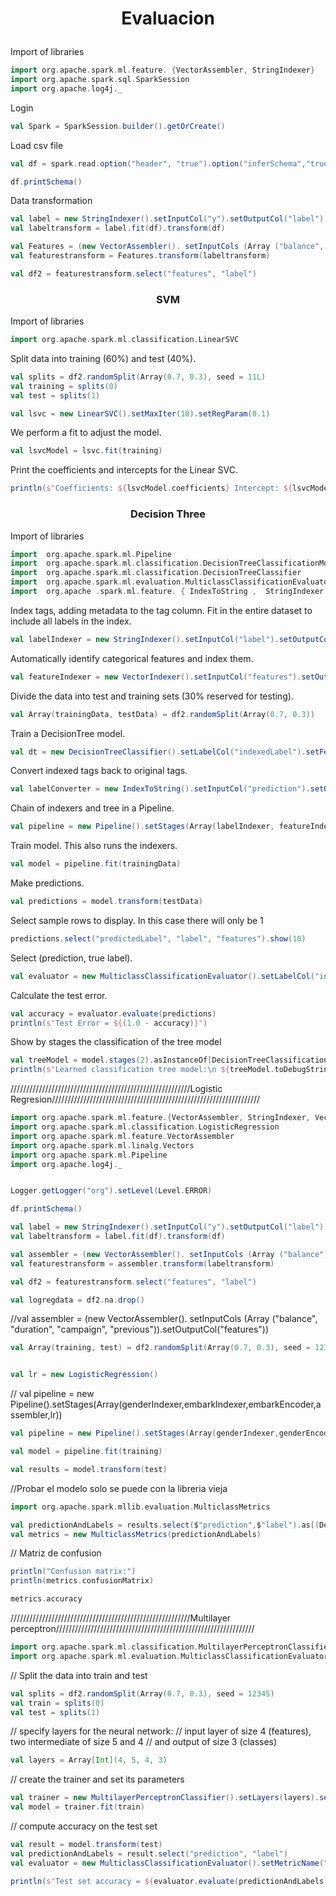 # <p align="center" > Evaluacion </p> 

Import of libraries
```scala
import org.apache.spark.ml.feature. {VectorAssembler, StringIndexer}
import org.apache.spark.sql.SparkSession
import org.apache.log4j._
```
Login
```scala
val Spark = SparkSession.builder().getOrCreate()
```

Load csv file
```scala
val df = spark.read.option("header", "true").option("inferSchema","true").option("delimiter", ";")csv("/Users/admin/Documents/Github/Datos_Masivos/bank-full.csv")

df.printSchema()
```

Data transformation
```scala
val label = new StringIndexer().setInputCol("y").setOutputCol("label")
val labeltransform = label.fit(df).transform(df)

val Features = (new VectorAssembler(). setInputCols (Array ("balance", "duration", "campaign", "previous")).setOutputCol("features"))
val featurestransform = Features.transform(labeltransform)

val df2 = featurestransform.select("features", "label")
```
### <p align="center" > SVM </p> 
Import of libraries
```scala
import org.apache.spark.ml.classification.LinearSVC
```
Split data into training (60%) and test (40%).
```scala
val splits = df2.randomSplit(Array(0.7, 0.3), seed = 11L)
val training = splits(0)
val test = splits(1)

val lsvc = new LinearSVC().setMaxIter(10).setRegParam(0.1)
```
We perform a fit to adjust the model.
```scala
val lsvcModel = lsvc.fit(training)
```

Print the coefficients and intercepts for the Linear SVC.
```scala
println(s"Coefficients: ${lsvcModel.coefficients} Intercept: ${lsvcModel.intercept}")
```

### <p align="center" > Decision Three </p>
Import of libraries
```scala
import  org.apache.spark.ml.Pipeline 
import  org.apache.spark.ml.classification.DecisionTreeClassificationModel 
import  org.apache.spark.ml.classification.DecisionTreeClassifier 
import  org.apache.spark.ml.evaluation.MulticlassClassificationEvaluator 
import  org.apache .spark.ml.feature. { IndexToString ,  StringIndexer ,  VectorIndexer }
```

Index tags, adding metadata to the tag column. 
Fit in the entire dataset to include all labels in the index. 
```scala
val labelIndexer = new StringIndexer().setInputCol("label").setOutputCol("indexedLabel").fit(df2)
```

Automatically identify categorical features and index them.
```scala
val featureIndexer = new VectorIndexer().setInputCol("features").setOutputCol("indexedFeatures").setMaxCategories(4).fit(df2)
```

Divide the data into test and training sets (30% reserved for testing).
```scala
val Array(trainingData, testData) = df2.randomSplit(Array(0.7, 0.3))
```

Train a DecisionTree model.
```scala
val dt = new DecisionTreeClassifier().setLabelCol("indexedLabel").setFeaturesCol("indexedFeatures")
```

Convert indexed tags back to original tags. 
```scala
val labelConverter = new IndexToString().setInputCol("prediction").setOutputCol("predictedLabel").setLabels(labelIndexer.labels)
```

Chain of indexers and tree in a Pipeline. 
```scala
val pipeline = new Pipeline().setStages(Array(labelIndexer, featureIndexer, dt, labelConverter))
```

Train model. This also runs the indexers.
```scala
val model = pipeline.fit(trainingData)
```

Make predictions.
```scala
val predictions = model.transform(testData)
```

Select sample rows to display. In this case there will only be 1
```scala
predictions.select("predictedLabel", "label", "features").show(10)
```

Select (prediction, true label).
```scala
val evaluator = new MulticlassClassificationEvaluator().setLabelCol("indexedLabel").setPredictionCol("prediction").setMetricName("accuracy")
```

Calculate the test error. 
```scala
val accuracy = evaluator.evaluate(predictions)
println(s"Test Error = ${(1.0 - accuracy)}")
```

Show by stages the classification of the tree model
```scala
val treeModel = model.stages(2).asInstanceOf[DecisionTreeClassificationModel]
println(s"Learned classification tree model:\n ${treeModel.toDebugString}")
```

/////////////////////////////////////////////////////////Logistic Regresion//////////////////////////////////////////////////////////////////
```scala
import org.apache.spark.ml.feature.{VectorAssembler, StringIndexer, VectorIndexer, OneHotEncoder}
import org.apache.spark.ml.classification.LogisticRegression
import org.apache.spark.ml.feature.VectorAssembler
import org.apache.spark.ml.linalg.Vectors
import org.apache.spark.ml.Pipeline
import org.apache.log4j._


Logger.getLogger("org").setLevel(Level.ERROR)

df.printSchema()

val label = new StringIndexer().setInputCol("y").setOutputCol("label")
val labeltransform = label.fit(df).transform(df)

val assembler = (new VectorAssembler(). setInputCols (Array ("balance", "duration", "campaign", "previous")).setOutputCol("features"))
val featurestransform = assembler.transform(labeltransform)

val df2 = featurestransform.select("features", "label")

val logregdata = df2.na.drop()
```

//val assembler = (new VectorAssembler(). setInputCols (Array ("balance", "duration", "campaign", "previous")).setOutputCol("features"))
```scala
val Array(training, test) = df2.randomSplit(Array(0.7, 0.3), seed = 12345)


val lr = new LogisticRegression()
```

// val pipeline = new Pipeline().setStages(Array(genderIndexer,embarkIndexer,embarkEncoder,assembler,lr))
```scala
val pipeline = new Pipeline().setStages(Array(genderIndexer,genderEncoder,assembler,lr))

val model = pipeline.fit(training)

val results = model.transform(test)
```

//Probar el modelo solo se puede con la libreria vieja
```scala
import org.apache.spark.mllib.evaluation.MulticlassMetrics

val predictionAndLabels = results.select($"prediction",$"label").as[(Double, Double)].rdd
val metrics = new MulticlassMetrics(predictionAndLabels)
```

// Matriz de confusion
```scala
println("Confusion matrix:")
println(metrics.confusionMatrix)

metrics.accuracy
```
/////////////////////////////////////////////////////////Multilayer perceptron///////////////////////////////////////////////////////////////
```scala
import org.apache.spark.ml.classification.MultilayerPerceptronClassifier
import org.apache.spark.ml.evaluation.MulticlassClassificationEvaluator
```

// Split the data into train and test
```scala
val splits = df2.randomSplit(Array(0.7, 0.3), seed = 12345)
val train = splits(0)
val test = splits(1)
```

// specify layers for the neural network:
// input layer of size 4 (features), two intermediate of size 5 and 4
// and output of size 3 (classes)
```scala
val layers = Array[Int](4, 5, 4, 3)
```

// create the trainer and set its parameters
```scala
val trainer = new MultilayerPerceptronClassifier().setLayers(layers).setBlockSize(128).setSeed(1234L).setMaxIter(100)
val model = trainer.fit(train)
```

// compute accuracy on the test set
```scala
val result = model.transform(test)
val predictionAndLabels = result.select("prediction", "label")
val evaluator = new MulticlassClassificationEvaluator().setMetricName("accuracy")

println(s"Test set accuracy = ${evaluator.evaluate(predictionAndLabels)}")
```
